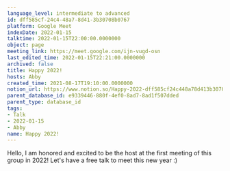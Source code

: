 ```yaml
---
language_level: intermediate to advanced
id: dff585cf-24c4-48a7-8d41-3b30708b0767
platform: Google Meet
indexDate: 2022-01-15
talktime: 2022-01-15T22:00:00.0000000
object: page
meeting_link: https://meet.google.com/ijn-vugd-osn
last_edited_time: 2022-01-15T22:21:00.0000000
archived: false
title: Happy 2022!
hosts: Abby
created_time: 2021-08-17T19:10:00.0000000
notion_url: https://www.notion.so/Happy-2022-dff585cf24c448a78d413b30708b0767
parent_database_id: e9339446-880f-4ef0-8ad7-8ad1f507dded
parent_type: database_id
tags:
- Talk
- 2022-01-15
- Abby
name: Happy 2022!
---
```


Hello, I am honored and excited to be the host at the first meeting of this group in 2022! Let's have a free talk to meet this new year :)





